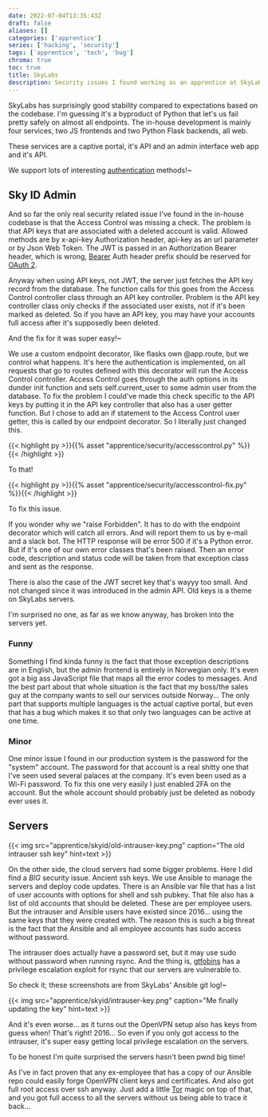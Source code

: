 ```yaml
---
date: 2022-07-04T13:35:43Z
draft: false
aliases: []
categories: ['apprentice']
series: ['hacking', 'security']
tags: ['apprentice', 'tech', 'bug']
chroma: true
toc: true
title: SkyLabs
description: Security issues I found working as an apprentice at SkyLabs AS. Compared to Sircon, these ones I actually had to figure out how to fix myself.
---
```


SkyLabs has surprisingly good stability compared to expectations based on the codebase.
I'm guessing it's a byproduct of Python that let's us fail pretty safely on almost all endpoints.
The in-house development is mainly four services, two JS frontends and two Python Flask backends, all web.

These services are a captive portal, it's API and an admin interface web app and it's API.

We support lots of interesting [authentication](https://wiki.skylabs.no/partner:authentication) methods!~

## Sky ID Admin
And so far the only real security related issue I've found in the in-house codebase is that the Access Control was missing a check.
The problem is that API keys that are associated with a deleted account is valid.
Allowed methods are by x-api-key Authorization header, api-key as an url parameter or by Json Web Token.
The JWT is passed in an Authorization Bearer header, which is wrong, [Bearer](https://datatracker.ietf.org/doc/html/rfc6750) Auth header prefix should be reserved for [OAuth 2](https://datatracker.ietf.org/doc/html/rfc6749).

Anyway when using API keys, not JWT, the server just fetches the API key record from the database.
The function calls for this goes from the Access Control controller class through an API key controller.
Problem is the API key controller class only checks if the associated user exists, not if it's been marked as deleted.
So if you have an API key, you may have your accounts full access after it's supposedly been deleted.

And the fix for it was super easy!~

We use a custom endpoint decorator, like flasks own @app.route, but we control what happens.
It's here the authentication is implemented, on all requests that go to routes defined with this decorator will run the Access Control controller.
Access Control goes through the auth options in its dunder init function and sets self.current_user to some admin user from the database.
To fix the problem I could've made this check specific to the API keys by putting it in the API key controller that also has a user getter function.
But I chose to add an if statement to the Access Control user getter, this is called by our endpoint decorator.
So I literally just changed this.

{{< highlight py >}}{{% asset "apprentice/security/accesscontrol.py" %}}{{< /highlight >}}

To that!

{{< highlight py >}}{{% asset "apprentice/security/accesscontrol-fix.py" %}}{{< /highlight >}}

To fix this issue.

If you wonder why we "raise Forbidden".
It has to do with the endpoint decorator which will catch all errors.
And will report them to us by e-mail and a slack bot.
The HTTP response will be error 500 if it's a Python error.
But if it's one of our own error classes that's been raised.
Then an error code, description and status code will be taken from that exception class and sent as the response.

There is also the case of the JWT secret key that's wayyy too small.
And not changed since it was introduced in the admin API.
Old keys is a theme on SkyLabs servers.

I'm surprised no one, as far as we know anyway, has broken into the servers yet.

### Funny
Something I find kinda funny is the fact that those exception descriptions are in English, but the admin frontend is entirely in Norwegian only.
It's even got a big ass JavaScript file that maps all the error codes to messages.
And the best part about that whole situation is the fact that my boss/the sales guy at the company wants to sell our services outside Norway...
The only part that supports multiple languages is the actual captive portal, but even that has a bug which makes it so that only two languages can be active at one time.

### Minor
One minor issue I found in our production system is the password for the "system" account.
The password for that account is a real shitty one that I've seen used several palaces at the company.
It's even been used as a Wi-Fi password.
To fix this one very easily I just enabled 2FA on the account.
But the whole account should probably just be deleted as nobody ever uses it.

## Servers
{{< img src="apprentice/skyid/old-intrauser-key.png" caption="The old intrauser ssh key" hint=text >}}

On the other side, the cloud servers had some bigger problems.
Here I did find a *BIG* security issue. Ancient ssh keys.
We use Ansible to manage the servers and deploy code updates.
There is an Ansible var file that has a list of user accounts with options for shell and ssh pubkey.
That file also has a list of old accounts that should be deleted.
These are per employee users.
But the intrauser and Ansible users have existed since 2016...
using the same keys that they were created with.
The reason this is such a big threat is the fact that the Ansible and all employee accounts has sudo access without password.

The intrauser does actually have a password set, but it may use sudo without password when running rsync.
And the thing is, [gtfobins](https://gtfobins.github.io/) has a privilege escalation exploit for rsync that our servers are vulnerable to.

So check it; these screenshots are from SkyLabs' Ansible git log!~

{{< img src="apprentice/skyid/intrauser-key.png" caption="Me finally updating the key" hint=text >}}

And it's even worse... as it turns out the OpenVPN setup also has keys from guess when!
That's right! 2016...
So even if you only got access to the intrauser, it's super easy getting local privilege escalation on the servers.

To be honest I'm quite surprised the servers hasn't been pwnd big time!

As I've in fact proven that any ex-employee that has a copy of our Ansible repo could easily forge OpenVPN client keys and certificates.
And also got full root access over ssh anyway.
Just add a little [Tor](https://torproject.org/) magic on top of that, and you got full access to all the servers without us being able to trace it back...
